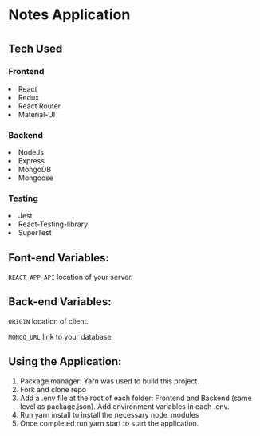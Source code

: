 <h1>Notes Application<h1>

<h2>Tech Used</h2>

<h3>Frontend</h3>
<li>React</li>
<li>Redux</li>
<li>React Router</li>
<li>Material-UI</li>

<h3>Backend</h3>
<li>NodeJs</li>
<li>Express</li>
<li>MongoDB</li>
<li>Mongoose</li>

<h3>Testing</h3>
<li>Jest</li>
<li>React-Testing-library</li>
<li>SuperTest</li>

<h2>Font-end Variables:</h2>

`REACT_APP_API` location of your server.

<h2>Back-end Variables:</h2>

`ORIGIN` location of client.


`MONGO_URL` link to your database.

<h2>Using the Application:</h2>

<ol>
<li>Package manager: Yarn was used to build this project. </li>
<li>Fork and clone repo</li>
<li>Add a .env file at the root of each folder: Frontend and Backend (same level as package.json). Add environment variables in each .env.</li>
<li>Run yarn install to install the necessary node_modules</li>
<li>Once completed run yarn start to start the application. </li>
  </ol>
